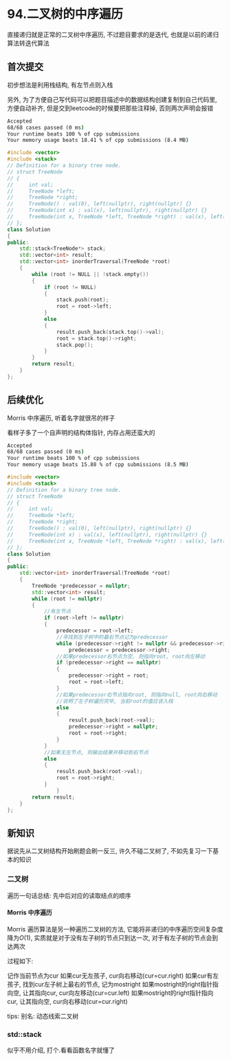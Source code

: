 # 94.二叉树的中序遍历

直接递归就是正常的二叉树中序遍历, 不过题目要求的是迭代, 也就是以前的递归算法转迭代算法

## 首次提交

初步想法是利用栈结构, 有左节点则入栈

另外, 为了方便自己写代码可以把题目描述中的数据结构创建复制到自己代码里, 方便自动补齐, 但是交到leetcode的时候要把那些注释掉, 否则两次声明会报错

```cmd
Accepted
68/68 cases passed (0 ms)
Your runtime beats 100 % of cpp submissions
Your memory usage beats 18.41 % of cpp submissions (8.4 MB)
```

```c++
#include <vector>
#include <stack>
// Definition for a binary tree node.
// struct TreeNode
// {
//     int val;
//     TreeNode *left;
//     TreeNode *right;
//     TreeNode() : val(0), left(nullptr), right(nullptr) {}
//     TreeNode(int x) : val(x), left(nullptr), right(nullptr) {}
//     TreeNode(int x, TreeNode *left, TreeNode *right) : val(x), left(left), right(right) {}
// };
class Solution
{
public:
    std::stack<TreeNode*> stack;
    std::vector<int> result;
    std::vector<int> inorderTraversal(TreeNode *root)
    {
        while (root != NULL || !stack.empty())
        {
            if (root != NULL)
            {
                stack.push(root);
                root = root->left;
            }
            else
            {
                result.push_back(stack.top()->val);
                root = stack.top()->right;
                stack.pop();
            }
        }
        return result;
    }
};
```

## 后续优化

Morris 中序遍历, 听着名字就很吊的样子

看样子多了一个自声明的结构体指针, 内存占用还蛮大的

```cmd
Accepted
68/68 cases passed (0 ms)
Your runtime beats 100 % of cpp submissions
Your memory usage beats 15.88 % of cpp submissions (8.5 MB)
```

```c++
#include <vector>
#include <stack>
// Definition for a binary tree node.
// struct TreeNode
// {
//     int val;
//     TreeNode *left;
//     TreeNode *right;
//     TreeNode() : val(0), left(nullptr), right(nullptr) {}
//     TreeNode(int x) : val(x), left(nullptr), right(nullptr) {}
//     TreeNode(int x, TreeNode *left, TreeNode *right) : val(x), left(left), right(right) {}
// };
class Solution
{
public:
    std::vector<int> inorderTraversal(TreeNode *root)
    {
        TreeNode *predecessor = nullptr;
        std::vector<int> result;
        while (root != nullptr)
        {
            //有左节点
            if (root->left != nullptr)
            {
                predecessor = root->left;
                //寻找到左子树中的最右节点记为predecessor
                while (predecessor->right != nullptr && predecessor->right != root)
                    predecessor = predecessor->right;
                //如果predecessor右节点为空, 则指向root, root向左移动
                if (predecessor->right == nullptr)
                {
                    predecessor->right = root;
                    root = root->left;
                }
                //如果predecessor右节点指向root, 则指向null, root向右移动
                //说明了左子树遍历完毕, 当前root的值应该入栈
                else
                {
                    result.push_back(root->val);
                    predecessor->right = nullptr;
                    root = root->right;
                }
            }
            //如果无左节点, 则输出结果并移动到右节点
            else
            {
                result.push_back(root->val);
                root = root->right;
            }
                }
        return result;
    }
};
```

## 新知识

据说先从二叉树结构开始刷题会刷一反三, 许久不碰二叉树了, 不如先复习一下基本的知识

### 二叉树

遍历一句话总结: 先中后对应的读取结点的顺序

#### Morris 中序遍历

Morris 遍历算法是另一种遍历二叉树的方法, 它能将非递归的中序遍历空间复杂度降为$O(1)$, 实质就是对于没有左子树的节点只到达一次, 对于有左子树的节点会到达两次

过程如下:

记作当前节点为cur
如果cur无左孩子, cur向右移动(cur=cur.right)
如果cur有左孩子, 找到cur左子树上最右的节点, 记为mostright
如果mostright的right指针指向空, 让其指向cur, cur向左移动(cur=cur.left)
如果mostright的right指针指向cur, 让其指向空, cur向右移动(cur=cur.right)

tips: 别名: 动态线索二叉树

### std::stack

似乎不用介绍, 打个.看看函数名字就懂了
